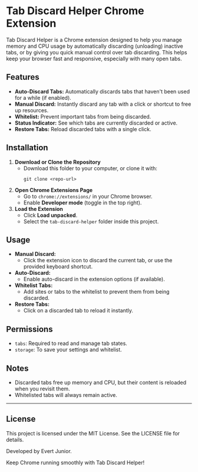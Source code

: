 # Tab Discard Helper Chrome Extension

Tab Discard Helper is a Chrome extension designed to help you manage memory and CPU usage by automatically discarding (unloading) inactive tabs, or by giving you quick manual control over tab discarding. This helps keep your browser fast and responsive, especially with many open tabs.

## Features

- **Auto-Discard Tabs:** Automatically discards tabs that haven't been used for a while (if enabled).
- **Manual Discard:** Instantly discard any tab with a click or shortcut to free up resources.
- **Whitelist:** Prevent important tabs from being discarded.
- **Status Indicator:** See which tabs are currently discarded or active.
- **Restore Tabs:** Reload discarded tabs with a single click.

## Installation

1. **Download or Clone the Repository**
   - Download this folder to your computer, or clone it with:
     ```
     git clone <repo-url>
     ```
2. **Open Chrome Extensions Page**
   - Go to `chrome://extensions/` in your Chrome browser.
   - Enable **Developer mode** (toggle in the top right).
3. **Load the Extension**
   - Click **Load unpacked**.
   - Select the `tab-discard-helper` folder inside this project.

## Usage

- **Manual Discard:**
  - Click the extension icon to discard the current tab, or use the provided keyboard shortcut.
- **Auto-Discard:**
  - Enable auto-discard in the extension options (if available).
- **Whitelist Tabs:**
  - Add sites or tabs to the whitelist to prevent them from being discarded.
- **Restore Tabs:**
  - Click on a discarded tab to reload it instantly.

## Permissions

- `tabs`: Required to read and manage tab states.
- `storage`: To save your settings and whitelist.

## Notes

- Discarded tabs free up memory and CPU, but their content is reloaded when you revisit them.
- Whitelisted tabs will always remain active.

---

## License

This project is licensed under the MIT License. See the LICENSE file for details.

Developed by Evert Junior.

Keep Chrome running smoothly with Tab Discard Helper!
